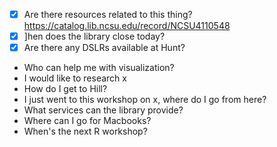 - [x] Are there resources related to this thing? https://catalog.lib.ncsu.edu/record/NCSU4110548
- [x] ]hen does the library close today?
- [x] Are there any DSLRs available at Hunt?
- Who can help me with visualization?
- I would like to research x
- How do I get to Hill?
- I just went to this workshop on x, where do I go from here?
- What services can the library provide?
- Where can I go for Macbooks?
- When's the next R workshop?
